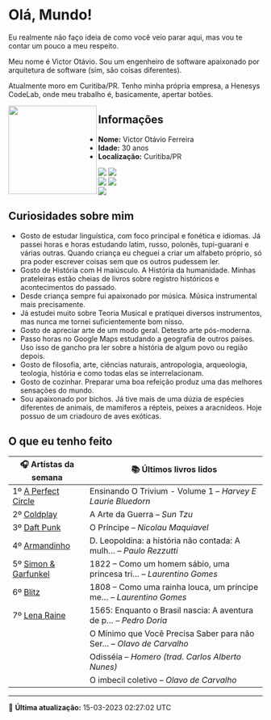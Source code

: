 # Olá, Mundo!

Eu realmente não faço ideia de como você veio parar aqui, mas vou te contar um pouco a meu respeito.

Meu nome é Victor Otávio. Sou um engenheiro de software apaixonado por arquitetura de software (sim, são coisas diferentes).

Atualmente moro em Curitiba/PR. Tenho minha própria empresa, a Henesys CodeLab, onde meu trabalho é, basicamente, apertar botões.

<img align="left" src="https://github.com/vctrtvfrrr/vctrtvfrrr/raw/master/octocat.png" alt="" width="175" />

## Informações

- **Nome:** Victor Otávio Ferreira
- **Idade:** 30 anos
- **Localização:** Curitiba/PR

[![](https://img.shields.io/badge/LinkedIn-victorotavio-blue)](https://www.linkedin.com/in/victorotavio/) [![](https://img.shields.io/badge/Twitter-@vctrtvfrrr-blue)](https://twitter.com/vctrtvfrrr)  
[![](https://img.shields.io/badge/GitHub-vctrtvfrrr-24292e)](https://github.com/vctrtvfrrr) [![](https://img.shields.io/badge/GitLab-vctrtvfrrr-ec5d16)](https://gitlab.com/vctrtvfrrr)  
[![](https://img.shields.io/badge/Email-victor@otavioferreira.com.br-red)](mailto:victor@otavioferreira.com.br)  

## Curiosidades sobre mim

-   Gosto de estudar linguística, com foco principal e fonética e idiomas. Já passei horas e horas estudando latim, russo, polonês, tupi-guarani e várias outras. Quando criança eu cheguei a criar um alfabeto próprio, só pra poder escrever coisas sem que os outros pudessem ler.
-   Gosto de História com H maiúsculo. A História da humanidade. Minhas prateleiras estão cheias de livros sobre registro históricos e acontecimentos do passado.
-   Desde criança sempre fui apaixonado por música. Música instrumental mais precisamente.
-   Já estudei muito sobre Teoria Musical e pratiquei diversos instrumentos, mas nunca me tornei suficientemente bom nisso.
-   Gosto de apreciar arte de um modo geral. Detesto arte pós-moderna.
-   Passo horas no Google Maps estudando a geografia de outros países. Uso isso de gancho pra ler sobre a história de algum povo ou região depois.
-   Gosto de filosofia, arte, ciências naturais, antropologia, arqueologia, teologia, história e como todas elas se interrelacionam.
-   Gosto de cozinhar. Preparar uma boa refeição produz uma das melhores sensações do mundo.
-   Sou apaixonado por bichos. Já tive mais de uma dúzia de espécies diferentes de animais, de mamiferos a répteis, peixes a aracnídeos. Hoje possuo de um criadouro de aves exóticas.


## O que eu tenho feito

|                        🎧 Artistas da semana                        |                      📚 Últimos livros lidos                      |
|---------------------------------------------------------------------|-------------------------------------------------------------------|
| 1º [A Perfect Circle](https://www.last.fm/music/A+Perfect+Circle)   | Ensinando O Trivium - Volume 1	–	_Harvey E Laurie Bluedorn_         |
| 2º [Coldplay](https://www.last.fm/music/Coldplay)                   | A Arte da Guerra	–	_Sun Tzu_                                        |
| 3º [Daft Punk](https://www.last.fm/music/Daft+Punk)                 | O Príncipe	–	_Nicolau Maquiavel_                                    |
| 4º [Armandinho](https://www.last.fm/music/Armandinho)               | D. Leopoldina: a história não contada: A mulh…	–	_Paulo Rezzutti_   |
| 5º [Simon & Garfunkel](https://www.last.fm/music/Simon+&+Garfunkel) | 1822 – Como um homem sábio, uma princesa tri…	–	_Laurentino Gomes_  |
| 6º [Blitz](https://www.last.fm/music/Blitz)                         | 1808 – Como uma rainha louca, um príncipe me…	–	_Laurentino Gomes_  |
| 7º [Lena Raine](https://www.last.fm/music/Lena+Raine)               | 1565: Enquanto o Brasil nascia: A aventura de p…	–	_Pedro Doria_    |
|                                                                     | O Mínimo que Você Precisa Saber para não Ser…	–	_Olavo de Carvalho_ |
|                                                                     | Odisséia	–	_Homero (trad. Carlos Alberto Nunes)_                    |
|                                                                     | O imbecil coletivo	–	_Olavo de Carvalho_                            |


---

🚀 **Última atualização:** 15-03-2023 02:27:02 UTC